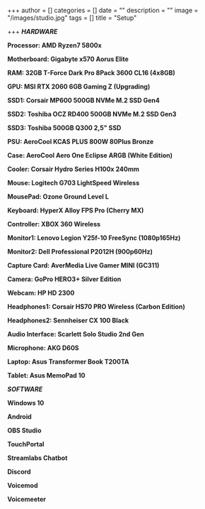 +++
author = []
categories = []
date = ""
description = ""
image = "/images/studio.jpg"
tags = []
title = "Setup"

+++
**_HARDWARE_**

**Processor: AMD Ryzen7 5800x**

**Motherboard: Gigabyte x570 Aorus Elite**

**RAM: 32GB T-Force Dark Pro 8Pack 3600 CL16 (4x8GB)**

**GPU: MSI RTX 2060 6GB Gaming Z (Upgrading)**

**SSD1: Corsair MP600 500GB NVMe M.2 SSD Gen4**

**SSD2: Toshiba OCZ RD400 500GB NVMe M.2 SSD Gen3**

**SSD3: Toshiba 500GB Q300 2,5" SSD**

**PSU: AeroCool KCAS PLUS 800W 80Plus Bronze**

**Case: AeroCool Aero One Eclipse ARGB (White Edition)**

**Cooler: Corsair Hydro Series H100x 240mm**

**Mouse: Logitech G703 LightSpeed Wireless**

**MousePad: Ozone Ground Level L**

**Keyboard: HyperX Alloy FPS Pro (Cherry MX)**

**Controller: XBOX 360 Wireless**

**Monitor1: Lenovo Legion Y25f-10 FreeSync (1080p165Hz)**

**Monitor2: Dell Professional P2012H (900p60Hz)**

**Capture Card: AverMedia Live Gamer MINI (GC311)**

**Camera: GoPro HERO3+ Silver Edition**

**Webcam: HP HD 2300**

**Headphones1: Corsair HS70 PRO Wireless (Carbon Edition)**

**Headphones2: Sennheiser CX 100 Black**

**Audio Interface: Scarlett Solo Studio 2nd Gen**

**Microphone: AKG D60S**

**Laptop: Asus Transformer Book T200TA**

**Tablet: Asus MemoPad 10**

**_SOFTWARE_**

**Windows 10**

**Android**

**OBS Studio**

**TouchPortal**

**Streamlabs Chatbot**

**Discord**

**Voicemod**

**Voicemeeter**